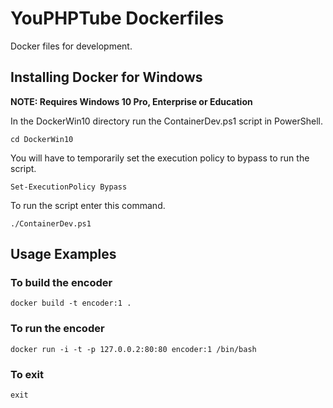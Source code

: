 # YouPHPTube Dockerfiles
Docker files for development.

## Installing Docker for Windows
**NOTE: Requires Windows 10 Pro, Enterprise or Education**

In the DockerWin10 directory run the ContainerDev.ps1 script in PowerShell.

`cd DockerWin10`

You will have to temporarily set the execution policy to bypass to run the script.

`Set-ExecutionPolicy Bypass`

To run the script enter this command.

`./ContainerDev.ps1`

## Usage Examples

### To build the encoder

`docker build -t encoder:1 . `

### To run the encoder

`docker run -i -t -p 127.0.0.2:80:80 encoder:1 /bin/bash`

### To exit

`exit`